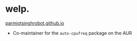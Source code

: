 # welp.

[parmjotsinghrobot.github.io](https://parmjotsinghrobot.github.io "parmjotsinghrobot.github.io")

 - Co-maintainer for the `auto-cpufreq` package on the AUR
